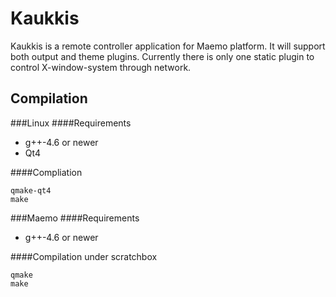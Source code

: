 # Kaukkis
Kaukkis is a remote controller application for Maemo
platform. It will support both output and theme
plugins. Currently there is only one static plugin
to control X-window-system through network.

## Compilation
###Linux
####Requirements
* g++-4.6 or newer
* Qt4

####Compliation
```
qmake-qt4
make
```

###Maemo
####Requirements
* g++-4.6 or newer

####Compilation under scratchbox
```
qmake
make
```

